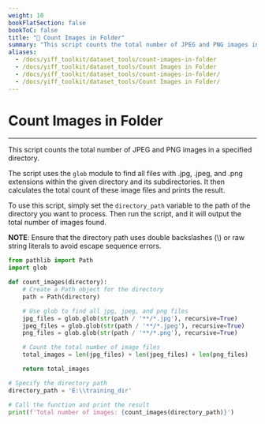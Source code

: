 ```yaml
---
weight: 10
bookFlatSection: false
bookToC: false
title: "🐍 Count Images in Folder"
summary: "This script counts the total number of JPEG and PNG images in a specified directory."
aliases:
  - /docs/yiff_toolkit/dataset_tools/count-images-in-folder
  - /docs/yiff_toolkit/dataset_tools/Count Images in Folder
  - /docs/yiff_toolkit/dataset_tools/count-images-in-folder/
  - /docs/yiff_toolkit/dataset_tools/Count Images in Folder/
---
```


<!--markdownlint-disable MD025 -->

# Count Images in Folder

---

This script counts the total number of JPEG and PNG images in a specified directory.

The script uses the `glob` module to find all files with .jpg, .jpeg, and .png extensions within the given directory and its subdirectories. It then calculates the total count of these image files and prints the result.

To use this script, simply set the `directory_path` variable to the path of the directory you want to process. Then run the script, and it will output the total number of images found.

**NOTE**: Ensure that the directory path uses double backslashes (\\) or raw string literals to avoid escape sequence errors.

```python
from pathlib import Path
import glob

def count_images(directory):
    # Create a Path object for the directory
    path = Path(directory)

    # Use glob to find all jpg, jpeg, and png files
    jpg_files = glob.glob(str(path / '**/*.jpg'), recursive=True)
    jpeg_files = glob.glob(str(path / '**/*.jpeg'), recursive=True)
    png_files = glob.glob(str(path / '**/*.png'), recursive=True)

    # Count the total number of image files
    total_images = len(jpg_files) + len(jpeg_files) + len(png_files)

    return total_images

# Specify the directory path
directory_path = 'E:\\training_dir'

# Call the function and print the result
print(f'Total number of images: {count_images(directory_path)}')
```
